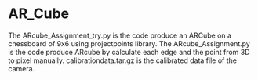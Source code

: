 # AR_Cube

The ARcube_Assignment_try.py is the code produce an ARCube on a chessboard of 9x6 using projectpoints library.
The ARcube_Assignment.py is the code produce ARcube by calculate each edge and the point from 3D to pixel manually. 
calibrationdata.tar.gz is the calibrated data file of the camera.
